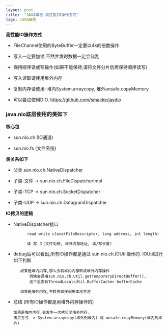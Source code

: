 ```yaml
---
layout: post
title:  "JAVA编程-高性能IO操作方式"
tags: JAVA编程
---
```


**高性能IO操作方式**

- FileChannel使用的ByteBuffer一定要以4k的倍数操作

- 写入一定要加锁,不然并发时数据一定会错乱

- 保持顺序读或写操作(如果不能保持,请将文件分片后再保持顺序读写)

- 写入读取请使用堆外内存

- 复制内存请使用: 堆内System.arraycopy, 堆外unsafe.copyMemory

- 可以尝试使用DIO. https://github.com/smacke/jaydio


### java.nio底层使用的类如下

**核心包**

- sun.nio.ch  (IO通道)

- sun.nio.fs  (文件系统)

**类关系如下**
    
- 父类 sun.nio.ch.NativeDispatcher 

- 子类-文件   -> sun.nio.ch.FileDispatcherImpl 

- 子类-TCP   -> sun.nio.ch.SocketDispatcher

- 子类-UDP   -> sun.nio.ch.DatagramDispatcher


**IO拷贝的逻辑**

- NativeDispatcher接口
 
            read write close(FileDescriptor, long address, int length)
            
            读 写 关(文件句柄, 堆外内存地址, 读/写长度)

- debug后可以看出,所有IO操作都是通过 sun.nio.ch.IOUtil操作的. IOUtil进行如下判断

         如果是堆内内存,那么会将堆内内存转成堆外内存操作 
             转换会调用sun.nio.ch.Util.getTemporaryDirectBuffer(),
             这个里面有ThreadLocal<Util.BufferCache> bufferCache
        
         如果是堆外内存,不转换直接调用本地方法
    
- 总结 (所有IO操作都是用堆外内存操作的)

      如果是堆内内存,会发生一次拷贝至堆外内存. 
      拷贝方式 -> System.arraycopy(堆外到堆内) 或 unsafe.copyMemory(堆内到堆外) 
     